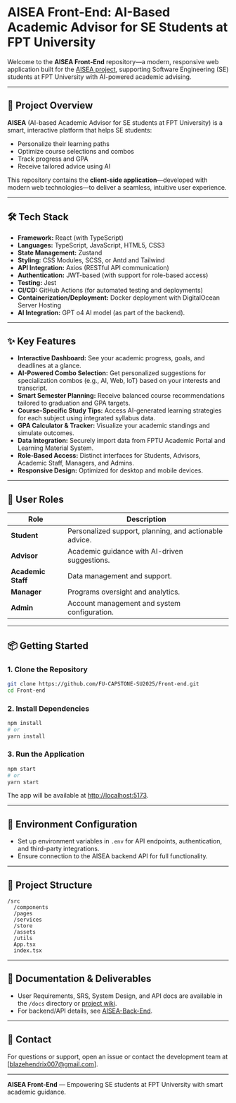# AISEA Front-End: AI-Based Academic Advisor for SE Students at FPT University

Welcome to the **AISEA Front-End** repository—a modern, responsive web application built for the [AISEA project](https://github.com/FU-CAPSTONE-SU2025), supporting Software Engineering (SE) students at FPT University with AI-powered academic advising.

---

## 🚀 Project Overview

**AISEA** (AI-based Academic Advisor for SE students at FPT University) is a smart, interactive platform that helps SE students:
- Personalize their learning paths
- Optimize course selections and combos
- Track progress and GPA
- Receive tailored advice using AI

This repository contains the **client-side application**—developed with modern web technologies—to deliver a seamless, intuitive user experience.

---

## 🛠️ Tech Stack

- **Framework:** React (with TypeScript) <!-- or Angular, update as needed -->
- **Languages:** TypeScript, JavaScript, HTML5, CSS3
- **State Management:** Zustand 
- **Styling:** CSS Modules, SCSS, or Antd and Tailwind
- **API Integration:** Axios (RESTful API communication)
- **Authentication:** JWT-based (with support for role-based access)
- **Testing:** Jest
- **CI/CD:** GitHub Actions (for automated testing and deployments)
- **Containerization/Deployment:** Docker deployment with DigitalOcean Server Hosting
- **AI Integration:** GPT o4 AI model (as part of the backend).

---

## ✨ Key Features

- **Interactive Dashboard:** See your academic progress, goals, and deadlines at a glance.
- **AI-Powered Combo Selection:** Get personalized suggestions for specialization combos (e.g., AI, Web, IoT) based on your interests and transcript.
- **Smart Semester Planning:** Receive balanced course recommendations tailored to graduation and GPA targets.
- **Course-Specific Study Tips:** Access AI-generated learning strategies for each subject using integrated syllabus data.
- **GPA Calculator & Tracker:** Visualize your academic standings and simulate outcomes.
- **Data Integration:** Securely import data from FPTU Academic Portal and Learning Material System.
- **Role-Based Access:** Distinct interfaces for Students, Advisors, Academic Staff, Managers, and Admins.
- **Responsive Design:** Optimized for desktop and mobile devices.

---

## 👥 User Roles

| Role           | Description                                                      |
|----------------|------------------------------------------------------------------|
| **Student**    | Personalized support, planning, and actionable advice.           |
| **Advisor**    | Academic guidance with AI-driven suggestions.                    |
| **Academic Staff** | Data management and support.                                 |
| **Manager**    | Programs oversight and analytics.                                 |
| **Admin**      | Account management and system configuration.                     |

---

## 📦 Getting Started

### 1. Clone the Repository

```bash
git clone https://github.com/FU-CAPSTONE-SU2025/Front-end.git
cd Front-end
```

### 2. Install Dependencies

```bash
npm install
# or
yarn install
```

### 3. Run the Application

```bash
npm start
# or
yarn start
```

The app will be available at [http://localhost:5173](http://localhost:5173).

---

## 🔗 Environment Configuration

- Set up environment variables in `.env` for API endpoints, authentication, and third-party integrations.
- Ensure connection to the AISEA backend API for full functionality.

---

## 🧩 Project Structure

```
/src
  /components
  /pages
  /services
  /store
  /assets
  /utils
  App.tsx
  index.tsx
```

---

## 📄 Documentation & Deliverables

- User Requirements, SRS, System Design, and API docs are available in the `/docs` directory or [project wiki](https://drive.google.com/drive/u/1/folders/1Z9PZd7Un842QkpQYVt6cMeUGcW2ZJDjd).
- For backend/API details, see [AISEA-Back-End](https://github.com/FU-CAPSTONE-SU2025/Back-end).


---

## 📧 Contact

For questions or support, open an issue or contact the development team at [blazehendrix007@gmail.com].

---

**AISEA Front-End** — Empowering SE students at FPT University with smart academic guidance.
